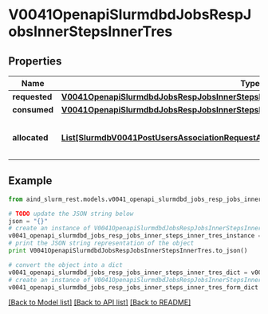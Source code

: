 # V0041OpenapiSlurmdbdJobsRespJobsInnerStepsInnerTres


## Properties

Name | Type | Description | Notes
------------ | ------------- | ------------- | -------------
**requested** | [**V0041OpenapiSlurmdbdJobsRespJobsInnerStepsInnerTresRequested**](V0041OpenapiSlurmdbdJobsRespJobsInnerStepsInnerTresRequested.md) |  | [optional] 
**consumed** | [**V0041OpenapiSlurmdbdJobsRespJobsInnerStepsInnerTresConsumed**](V0041OpenapiSlurmdbdJobsRespJobsInnerStepsInnerTresConsumed.md) |  | [optional] 
**allocated** | [**List[SlurmdbV0041PostUsersAssociationRequestAssociationConditionAssociationGrptresInner]**](SlurmdbV0041PostUsersAssociationRequestAssociationConditionAssociationGrptresInner.md) | Trackable resources allocated to the step | [optional] 

## Example

```python
from aind_slurm_rest.models.v0041_openapi_slurmdbd_jobs_resp_jobs_inner_steps_inner_tres import V0041OpenapiSlurmdbdJobsRespJobsInnerStepsInnerTres

# TODO update the JSON string below
json = "{}"
# create an instance of V0041OpenapiSlurmdbdJobsRespJobsInnerStepsInnerTres from a JSON string
v0041_openapi_slurmdbd_jobs_resp_jobs_inner_steps_inner_tres_instance = V0041OpenapiSlurmdbdJobsRespJobsInnerStepsInnerTres.from_json(json)
# print the JSON string representation of the object
print V0041OpenapiSlurmdbdJobsRespJobsInnerStepsInnerTres.to_json()

# convert the object into a dict
v0041_openapi_slurmdbd_jobs_resp_jobs_inner_steps_inner_tres_dict = v0041_openapi_slurmdbd_jobs_resp_jobs_inner_steps_inner_tres_instance.to_dict()
# create an instance of V0041OpenapiSlurmdbdJobsRespJobsInnerStepsInnerTres from a dict
v0041_openapi_slurmdbd_jobs_resp_jobs_inner_steps_inner_tres_form_dict = v0041_openapi_slurmdbd_jobs_resp_jobs_inner_steps_inner_tres.from_dict(v0041_openapi_slurmdbd_jobs_resp_jobs_inner_steps_inner_tres_dict)
```
[[Back to Model list]](../README.md#documentation-for-models) [[Back to API list]](../README.md#documentation-for-api-endpoints) [[Back to README]](../README.md)


